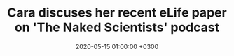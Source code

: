 ---
layout: post
title: Cara discuses her recent eLife paper on 'The Naked Scientists' podcast
date: 2020-05-15 01:00:00 +0300
description:  # Add post description (optional)
img: nakedscientists.png # Add image post (optional)
tags: [bats, zoonosis, COVID-19] # add tag
link: https://www.thenakedscientists.com/articles/interviews/why-do-bats-carry-deadly-viruses
---